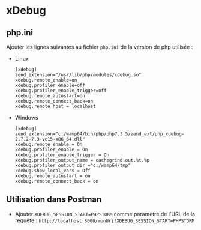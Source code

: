 # xDebug

## php.ini

Ajouter les lignes suivantes au fichier `php.ini` de la version de php utilisée :
* Linux
    ```
    [xdebug]
    zend_extension="/usr/lib/php/modules/xdebug.so"
    xdebug.remote_enable=on
    xdebug.profiler_enable=off
    xdebug.profiler_enable_trigger=off
    xdebug.remote_autostart=on
    xdebug.remote_connect_back=on
    xdebug.remote_host = localhost
    ```
* Windows
    ```
    [xdebug]
    zend_extension="c:/wamp64/bin/php/php7.3.5/zend_ext/php_xdebug-2.7.2-7.3-vc15-x86_64.dll"
    xdebug.remote_enable = On
    xdebug.profiler_enable = On
    xdebug.profiler_enable_trigger = On
    xdebug.profiler_output_name = cachegrind.out.%t.%p
    xdebug.profiler_output_dir ="c:/wamp64/tmp"
    xdebug.show_local_vars = Off
    xdebug.remote_autostart = on
    xdebug.remote_connect_back = on
    ```

## Utilisation dans Postman

* Ajouter `XDEBUG_SESSION_START=PHPSTORM` comme paramètre de l'URL de la requête : `http://localhost:8000/monUri?XDEBUG_SESSION_START=PHPSTORM`
